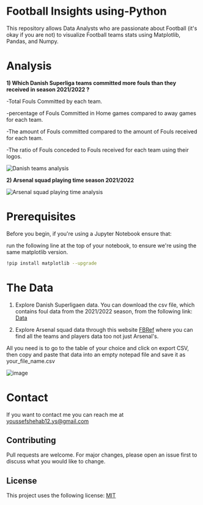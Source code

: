 # Football Insights using-Python

This repository allows Data Analysts who are passionate about Football (it's okay if you are not) to visualize Football teams stats using Matplotlib, Pandas, and Numpy.


# Analysis

**1) Which Danish Superliga teams committed more fouls than they received in season 2021/2022 ?**

-Total Fouls Committed by each team.

-percentage of Fouls Committed in Home games compared to away games for each team.

-The amount of Fouls committed compared to the amount of Fouls received for each team.

-The ratio of Fouls conceded to Fouls received for each team using their logos.

![Danish teams analysis](https://user-images.githubusercontent.com/64536908/193364084-8ac5f166-a2ac-4aa1-b1b3-8676e4e0852f.png)


**2) Arsenal squad playing time season 2021/2022**

![Arsenal squad playing time analysis](https://user-images.githubusercontent.com/64536908/193364615-d1f60dac-a425-446d-ab5f-0070b58feb2e.png)



# Prerequisites
Before you begin, if you're using a Jupyter Notebook ensure that:

run the following line at the top of your notebook, to ensure we're using the same matplotlib version.
```bash
!pip install matplotlib --upgrade
```
# The Data
1) Explore Danish Superligaen data.
You can download the csv file, which contains foul data from the 2021/2022 season, from the following link:
[Data](https://www.sonofacorner.com/content/files/2022/06/superligaen_fouls_tutorial_06172022.csv)

2) Explore Arsenal squad data through this website [FBRef](https://fbref.com/en/squads/18bb7c10/2021-2022/Arsenal-Stats) where you can find all the teams and players data too not just Arsenal's.
 
 All you need is to go to the table of your choice and click on export CSV, then copy and paste that data into an empty notepad file and save it as your_file_name.csv

![image](https://user-images.githubusercontent.com/64536908/193365388-ebf73b8b-3356-4ab1-9f1f-5d66c63249f1.png)


# Contact
If you want to contact me you can reach me at youssefshehab12.ys@gmail.com

## Contributing
Pull requests are welcome. For major changes, please open an issue first to discuss what you would like to change.

## License
This project uses the following license: [MIT](https://choosealicense.com/licenses/mit/)
